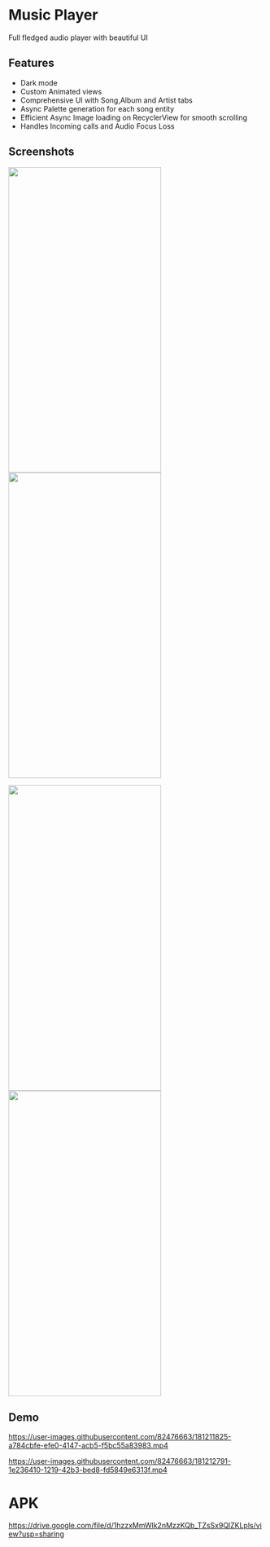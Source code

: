 # Music Player

Full fledged audio player with beautiful UI


## Features

- Dark mode
- Custom Animated views
- Comprehensive UI with Song,Album and Artist tabs
- Async Palette generation for each song entity
- Efficient Async Image loading on RecyclerView for smooth scrolling
- Handles Incoming calls and Audio Focus Loss

## Screenshots

<a href="url"><img src="https://user-images.githubusercontent.com/82476663/181117021-066d8cae-d7a1-47c6-8f26-d87ad9d881fe.jpg" height="600" width="300" ></a>
<a href="url"><img src="https://user-images.githubusercontent.com/82476663/181117753-0ac01fcf-dd61-45cd-a33b-50d215fdb1f0.jpg" height="600" width="300" ></a>

<a href="url"><img src="https://user-images.githubusercontent.com/82476663/181118054-5903852f-d5bb-43f5-b7ad-649e87691cb8.jpg" height="600" width="300" ></a>
<a href="url"><img src="https://user-images.githubusercontent.com/82476663/181118066-e78486e8-d266-4129-97a5-d3c75d172491.jpg" height="600" width="300" ></a>

## Demo
https://user-images.githubusercontent.com/82476663/181211825-a784cbfe-efe0-4147-acb5-f5bc55a83983.mp4


https://user-images.githubusercontent.com/82476663/181212791-1e236410-1219-42b3-bed8-fd5849e6313f.mp4

# APK
https://drive.google.com/file/d/1hzzxMmWlk2nMzzKQb_TZsSx9QlZKLpls/view?usp=sharing


